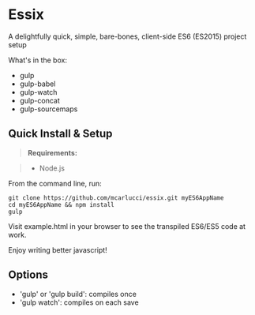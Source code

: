 Essix
==========
A delightfully quick, simple, bare-bones, client-side ES6 (ES2015) project setup

What's in the box:
- gulp
- gulp-babel
- gulp-watch
- gulp-concat
- gulp-sourcemaps

Quick Install & Setup
---------
> **Requirements:**

> - Node.js

From the command line, run:

    git clone https://github.com/mcarlucci/essix.git myES6AppName
    cd myES6AppName && npm install
    gulp
    
Visit example.html in your browser to see the transpiled ES6/ES5 code at work.

Enjoy writing better javascript!

Options
-------
- 'gulp' or 'gulp build': compiles once
- 'gulp watch': compiles on each save
